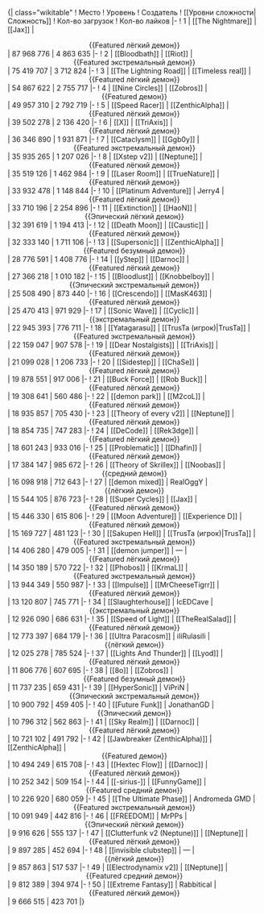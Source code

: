 {| class="wikitable"
! Место
! Уровень
! Создатель
! [[Уровни сложности|Сложность]]
! Кол-во загрузок
! Кол-во лайков
|-
! 1
| [[The Nightmare]]
| [[Jax]]
| <center>{{Featured лёгкий демон}}</center>
| 87 968 776
| 4 863 635
|-
! 2
| [[Bloodbath]]
| [[Riot]]
| <center>{{Featured экстремальный демон}}</center>
| 75 419 707
| 3 712 824
|-
! 3
| [[The Lightning Road]]
| [[Timeless real]]
| <center>{{Featured лёгкий демон}}</center>
| 54 867 622
| 2 755 717
|-
! 4
| [[Nine Circles]]
| [[Zobros]]
| <center>{{Featured демон}}</center>
| 49 957 310
| 2 792 719
|-
! 5
| [[Speed Racer]]
| [[ZenthicAlpha]]
| <center>{{Featured лёгкий демон}}</center>
| 39 502 278
| 2 136 420
|-
! 6
| [[X]]
| [[TriAxis]]
| <center>{{Featured лёгкий демон}}</center>
| 36 346 890
| 1 931 871
|-
! 7
| [[Cataclysm]]
| [[Ggb0y]]
| <center>{{Featured экстремальный демон}}</center>
| 35 935 265
| 1 207 026
|-
! 8
| [[Xstep v2]]
| [[Neptune]]
| <center>{{Featured лёгкий демон}}</center>
| 35 519 126
| 1 462 984
|-
! 9
| [[Laser Room]]
| [[TrueNature]]
| <center>{{Featured лёгкий демон}}</center>
| 33 932 478
| 1 148 844
|-
! 10
| [[Platinum Adventure]]
| Jerry4
| <center>{{Featured лёгкий демон}}</center>
| 33 710 196
| 2 254 896
|-
! 11
| [[Extinction]]
| [[HaoN]]
| <center>{{Эпический лёгкий демон}}</center>
| 32 391 619
| 1 194 413
|-
! 12
| [[Death Moon]]
| [[Caustic]]
| <center>{{Featured лёгкий демон}}</center>
| 32 333 140
| 1 711 106
|-
! 13
| [[Supersonic]]
| [[ZenthicAlpha]]
| <center>{{Featured безумный демон}}</center>
| 28 776 591
| 1 408 776
|-
! 14
| [[yStep]]
| [[Darnoc]]
| <center>{{Featured лёгкий демон}}</center>
| 27 366 218
| 1 010 182
|-
! 15
| [[Bloodlust]]
| [[Knobbelboy]]
| <center>{{Эпический экстремальный демон}}</center>
| 25 508 490
| 873 440
|-
! 16
| [[Crescendo]]
| [[MasK463]]
| <center>{{Featured лёгкий демон}}</center>
| 25 470 413
| 971 929
|-
! 17
| [[Sonic Wave]]
| [[Cyclic]]
| <center>{{экстремальный демон}}</center>
| 22 945 393
| 776 711
|-
! 18
| [[Yatagarasu]]
| [[TrusTa (игрок)|TrusTa]]
| <center>{{Featured экстремальный демон}}</center>
| 22 159 047
| 907 578
|-
! 19
| [[Dear Nostalgists]]
| [[TriAxis]]
| <center>{{Featured лёгкий демон}}</center>
| 21 099 028
| 1 206 733
|-
! 20
| [[Sidestep]]
| [[ChaSe]]
| <center>{{Featured лёгкий демон}}</center>
| 19 878 551
| 917 006
|-
! 21
| [[Buck Force]]
| [[Rob Buck]]
| <center>{{Featured лёгкий демон}}</center>
| 19 308 641
| 560 486
|-
! 22
| [[demon park]]
| [[M2coL]]
| <center>{{Featured лёгкий демон}}</center>
| 18 935 857
| 705 430
|-
! 23
| [[Theory of every v2]]
| [[Neptune]]
| <center>{{Featured лёгкий демон}}</center>
| 18 854 735
| 747 283
|-
! 24
| [[DeCode]]
| [[Rek3dge]]
| <center>{{Featured лёгкий демон}}</center>
| 18 601 243
| 933 016
|-
! 25
| [[Problematic]]
| [[Dhafin]]
| <center>{{Featured лёгкий демон}}</center>
| 17 384 147
| 985 672
|-
! 26
| [[Theory of Skrillex]]
| [[Noobas]]
| <center>{{средний демон}}</center>
| 16 098 918
| 712 643
|-
! 27
| [[demon mixed]]
| RealOggY
| <center>{{лёгкий демон}}</center>
| 15 544 105
| 876 723
|-
! 28
| [[Super Cycles]]
| [[Jax]]
| <center>{{Featured лёгкий демон}}</center>
| 15 446 330
| 615 806
|-
! 29
| [[Moon Adventure]]
| [[Experience D]]
| <center>{{Featured лёгкий демон}}</center>
| 15 169 727
| 481 123
|-
! 30
| [[Sakupen Hell]]
| [[TrusTa (игрок)|TrusTa]]
| <center>{{Featured экстремальный демон}}</center>
| 14 406 280
| 479 005
|-
! 31
| [[demon jumper]]
| —
| <center>{{Featured лёгкий демон}}</center>
| 14 350 189
| 570 722
|-
! 32
| [[Phobos]]
| [[KrmaL]]
| <center>{{Featured экстремальный демон}}</center>
| 13 944 349
| 550 987
|-
! 33
| [[Impulse]]
| [[MrCheeseTigrr]]
| <center>{{Featured лёгкий демон}}</center>
| 13 120 807
| 745 771
|-
! 34
| [[Slaughterhouse]]
| IcEDCave
| <center>{{экстремальный демон}}</center>
| 12 926 090
| 686 631
|-
! 35
| [[Speed of Light]]
| [[TheRealSalad]]
| <center>{{Featured лёгкий демон}}</center>
| 12 773 397
| 684 179
|-
! 36
| [[Ultra Paracosm]]
| iIiRulasiIi
| <center>{{лёгкий демон}}</center>
| 12 025 278
| 785 524
|-
! 37
| [[Lights And Thunder]]
| [[Lyod]]
| <center>{{Featured лёгкий демон}}</center>
| 11 806 776
| 607 695
|-
! 38
| [[8o]]
| [[Zobros]]
| <center>{{Featured безумный демон}}</center>
| 11 737 235
| 659 431
|-
! 39
| [[HyperSonic]]
| ViPriN
| <center>{{Эпический экстремальный демон}}</center>
| 10 900 792
| 459 405
|-
! 40
| [[Future Funk]]
| JonathanGD
| <center>{{Эпический демон}}</center>
| 10 796 312
| 562 863
|-
! 41
| [[Sky Realm]]
| [[Darnoc]]
| <center>{{Featured лёгкий демон}}</center>
| 10 721 102
| 491 792
|-
! 42
| [[Jawbreaker (ZenthicAlpha)]]
| [[ZenthicAlpha]]
| <center>{{Featured демон}}</center>
| 10 494 249
| 615 708
|-
! 43
| [[Hextec Flow]]
| [[Darnoc]]
| <center>{{Featured лёгкий демон}}</center>
| 10 252 342
| 509 154
|-
! 44
| [[-sirius-]]
| [[FunnyGame]]
| <center>{{Featured средний демон}}</center>
| 10 226 920
| 680 059
|-
! 45
| [[The Ultimate Phase]]
| Andromeda GMD
| <center>{{Featured экстремальный демон}}</center>
| 10 091 949
| 442 816
|-
! 46
| [[FREEDOM]]
| MrPPs
| <center>{{Эпический лёгкий демон}}</center>
| 9 916 626
| 555 137
|-
! 47
| [[Clutterfunk v2 (Neptune)]]
| [[Neptune]]
| <center>{{Featured лёгкий демон}}</center>
| 9 897 285
| 452 694
|-
! 48
| [[invisible clubstep]]
| —
| <center>{{лёгкий демон}}</center>
| 9 857 863
| 517 537
|-
! 49
| [[Electrodynamix v2]]
| [[Neptune]]
| <center>{{Featured средний демон}}</center>
| 9 812 389
| 394 974
|-
! 50
| [[Extreme Fantasy]]
| Rabbitical
| <center>{{Featured лёгкий демон}}</center>
| 9 666 515
| 423 701
|}